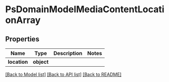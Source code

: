 # PsDomainModelMediaContentLocationArray

## Properties
Name | Type | Description | Notes
------------ | ------------- | ------------- | -------------
**location** | **object** |  | 

[[Back to Model list]](../README.md#documentation-for-models) [[Back to API list]](../README.md#documentation-for-api-endpoints) [[Back to README]](../README.md)

